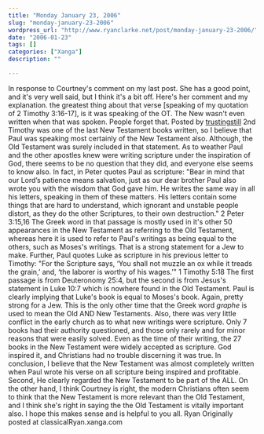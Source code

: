 ```yaml
---
title: "Monday January 23, 2006"
slug: "monday-january-23-2006"
wordpress_url: "http://www.ryanclarke.net/post/monday-january-23-2006/"
date: "2006-01-23"
tags: []
categories: ["Xanga"]
description: ""

---
```


In response to Courtney's comment on my last post. She has a good point, and it's very well said, but I think it's a bit off. Here's her comment and my explanation.
the greatest thing about that verse [speaking of my quotation of 2 Timothy 3:16-17], is it was speaking of the OT. The New wasn't even written when that was spoken. People forget that. Posted by [trustingstill](../../trustingstill)
 2nd Timothy was one of the last New Testament books written, so I believe that Paul was speaking most certainly of the New Testament also. Although, the Old Testament was surely included in that statement. As to weather Paul and the other apostles knew were writing scripture under the inspiration of God, there seems to be no question that they did, and everyone else seems to know also. In fact, in Peter quotes Paul as scripture:
"Bear in mind that our Lord’s patience means salvation, just as our dear brother Paul also wrote you with the wisdom that God gave him. He writes the same way in all his letters, speaking in them of these matters. His letters contain some things that are hard to understand, which ignorant and unstable people distort, as they do the other Scriptures, to their own destruction." 2 Peter 3:15,16
The Greek word in that passage is mostly used in it's other 50 appearances in the New Testament as referring to the Old Testament, whereas here it is used to refer to Paul's writings as being equal to the others, such as Moses's writings. That is a strong statement for a Jew to make.
 Further, Paul quotes Luke as scripture in his previous letter to Timothy:
"For the Scripture says, ‘You shall not muzzle an ox while it treads the grain,’ and, ‘the laborer is worthy of his wages.’" 1 Timothy 5:18
The first passage is from Deuteronomy 25:4, but the second is from Jesus's statement in Luke 10:7 which is nowhere found in the Old Testament. Paul is clearly implying that Luke's book is equal to Moses's book. Again, pretty strong for a Jew. This is the only other time that the Greek word *graphe* is used to mean the Old AND New Testaments.
 Also, there was very little conflict in the early church as to what new writings were scripture. Only 7 books had their authority questioned, and those only rarely and for minor reasons that were easily solved. Even as the time of their writing, the 27 books in the New Testament were widely accepted as scripture. God inspired it, and Christians had no trouble discerning it was true.
 In conclusion, I believe that the New Testament was almost completely written when Paul wrote his verse on all scripture being inspired and profitable. Second, He clearly regarded the New Testament to be part of the ALL. On the other hand, I think Courtney is right, the modern Christians often seem to think that the New Testament is more relevant than the Old Testament, and I think she's right in saying the the Old Testament is vitally important also.
 I hope this makes sense and is helpful to you all.
 Ryan
Originally posted at classicalRyan.xanga.com

